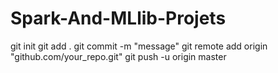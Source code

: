 # Spark-And-MLlib-Projets

git init
git add .
git commit -m "message"
git remote add origin "github.com/your_repo.git"
git push -u origin master
